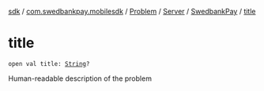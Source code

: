 [sdk](../../../../index.md) / [com.swedbankpay.mobilesdk](../../../index.md) / [Problem](../../index.md) / [Server](../index.md) / [SwedbankPay](index.md) / [title](./title.md)

# title

`open val title: `[`String`](https://kotlinlang.org/api/latest/jvm/stdlib/kotlin/-string/index.html)`?`

Human-readable description of the problem

